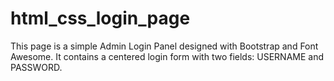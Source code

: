 # html_css_login_page
This page is a simple Admin Login Panel designed with Bootstrap and Font Awesome. It contains a centered login form with two fields: USERNAME and PASSWORD. 
